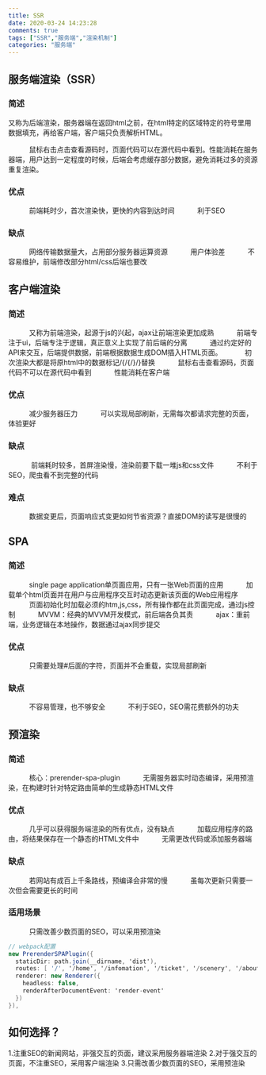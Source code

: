 ```yaml
---
title: SSR
date: 2020-03-24 14:23:28
comments: true
tags: ["SSR","服务端","渲染机制"]
categories: "服务端"
---
```


## 服务端渲染（SSR）

### 简述
  又称为后端渲染，服务器端在返回html之前，在html特定的区域特定的符号里用数据填充，再给客户端，客户端只负责解析HTML。

   鼠标右击点击查看源码时，页面代码可以在源代码中看到。性能消耗在服务器端，用户达到一定程度的时候，后端会考虑缓存部分数据，避免消耗过多的资源重复渲染。

### 优点

   前端耗时少，首次渲染快，更快的内容到达时间
   利于SEO

### 缺点

   网络传输数据量大，占用部分服务器运算资源
   用户体验差
   不容易维护，前端修改部分html/css后端也要改

## 客户端渲染

### 简述

   又称为前端渲染，起源于js的兴起，ajax让前端渲染更加成熟
   前端专注于ui，后端专注于逻辑，真正意义上实现了前后端的分离
   通过约定好的API来交互，后端提供数据，前端根据数据生成DOM插入HTML页面。
   初次渲染大都是将原html中的数据标记/{/{/}/}替换
   鼠标右击查看源码，页面代码不可以在源代码中看到
   性能消耗在客户端

### 优点

   减少服务器压力
   可以实现局部刷新，无需每次都请求完整的页面，体验更好

### 缺点

   	前端耗时较多，首屏渲染慢，渲染前要下载一堆js和css文件
   不利于SEO，爬虫看不到完整的代码

### 难点

   数据变更后，页面响应式变更如何节省资源？直接DOM的读写是很慢的

## SPA

### 简述

   single page application单页面应用，只有一张Web页面的应用
   加载单个html页面并在用户与应用程序交互时动态更新该页面的Web应用程序
   页面初始化时加载必须的htm,js,css，所有操作都在此页面完成，通过js控制
   MVVM：经典的MVVM开发模式，前后端各负其责
   ajax：重前端，业务逻辑在本地操作，数据通过ajax同步提交

### 优点

   只需要处理#后面的字符，页面并不会重载，实现局部刷新

### 缺点

   不容易管理，也不够安全
   不利于SEO，SEO需花费额外的功夫

## 预渲染

### 简述

   核心：prerender-spa-plugin
   无需服务器实时动态编译，采用预渲染，在构建时针对特定路由简单的生成静态HTML文件

### 优点

   几乎可以获得服务端渲染的所有优点，没有缺点
   加载应用程序的路由，将结果保存在一个静态的HTML文件中
   无需更改代码或添加服务器端

### 缺点

   若网站有成百上千条路线，预编译会非常的慢
   虽每次更新只需要一次但会需要更长的时间

### 适用场景

   只需改善少数页面的SEO，可以采用预渲染

```csharp
// webpack配置
new PrerenderSPAPlugin({
  staticDir: path.join(__dirname, 'dist'),
  routes: [ '/', '/home', '/infomation', '/ticket', '/scenery', '/about' ],
  renderer: new Renderer({
    headless: false,
    renderAfterDocumentEvent: 'render-event'
  })
}),
```


## 如何选择？

1.注重SEO的新闻网站，非强交互的页面，建议采用服务器端渲染
 2.对于强交互的页面，不注重SEO，采用客户端渲染
 3.只需改善少数页面的SEO，采用预渲染

